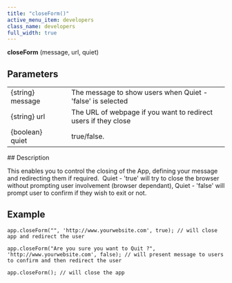 ```yaml
---
title: "closeForm()"
active_menu_item: developers
class_name: developers
full_width: true
---
```



**closeForm** (message, url, quiet)

## Parameters

<table>
<tr>
<td width="142">
{string} message

</td>
<td width="15">
</td>
<td width="723">
The message to show users when Quiet - 'false' is selected

</td>
</tr>
<tr>
<td width="142">
{string} url

</td>
<td width="15">
</td>
<td width="723">
The URL of webpage if you want to redirect users if they close

</td>
</tr>
<tr>
<td width="142">
{boolean} quiet

</td>
<td width="15">
</td>
<td width="723">
true/false.

</td>
</tr>
</table>
## Description

This enables you to control the closing of the App, defining your message and redirecting them if required.  Quiet - 'true' will try to close the browser without prompting user involvement (browser dependant), Quiet - 'false' will prompt user to confirm if they wish to exit or not.

## **Example**

     
    app.closeForm("", 'http://www.yourwebsite.com', true); // will close app and redirect the user
     
    app.closeForm("Are you sure you want to Quit ?", 'http://www.yourwebsite.com', false); // will present message to users to confirm and then redirect the user
     
    app.closeForm(); // will close the app
     
   

